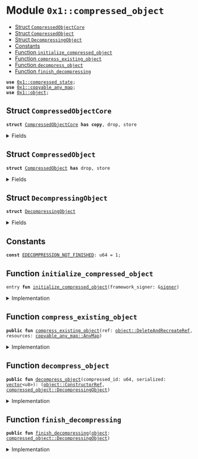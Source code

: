 
<a id="0x1_compressed_object"></a>

# Module `0x1::compressed_object`



-  [Struct `CompressedObjectCore`](#0x1_compressed_object_CompressedObjectCore)
-  [Struct `CompressedObject`](#0x1_compressed_object_CompressedObject)
-  [Struct `DecompressingObject`](#0x1_compressed_object_DecompressingObject)
-  [Constants](#@Constants_0)
-  [Function `initialize_compressed_object`](#0x1_compressed_object_initialize_compressed_object)
-  [Function `compress_existing_object`](#0x1_compressed_object_compress_existing_object)
-  [Function `decompress_object`](#0x1_compressed_object_decompress_object)
-  [Function `finish_decompressing`](#0x1_compressed_object_finish_decompressing)


<pre><code><b>use</b> <a href="compressed_state.md#0x1_compressed_state">0x1::compressed_state</a>;
<b>use</b> <a href="../../aptos-stdlib/doc/copyable_any_map.md#0x1_copyable_any_map">0x1::copyable_any_map</a>;
<b>use</b> <a href="object.md#0x1_object">0x1::object</a>;
</code></pre>



<a id="0x1_compressed_object_CompressedObjectCore"></a>

## Struct `CompressedObjectCore`



<pre><code><b>struct</b> <a href="compressed_object.md#0x1_compressed_object_CompressedObjectCore">CompressedObjectCore</a> <b>has</b> <b>copy</b>, drop, store
</code></pre>



<details>
<summary>Fields</summary>


<dl>
<dt>
<code>owner: <b>address</b></code>
</dt>
<dd>

</dd>
<dt>
<code>allow_ungated_transfer: bool</code>
</dt>
<dd>

</dd>
</dl>


</details>

<a id="0x1_compressed_object_CompressedObject"></a>

## Struct `CompressedObject`



<pre><code><b>struct</b> <a href="compressed_object.md#0x1_compressed_object_CompressedObject">CompressedObject</a> <b>has</b> drop, store
</code></pre>



<details>
<summary>Fields</summary>


<dl>
<dt>
<code><a href="object.md#0x1_object">object</a>: <a href="object.md#0x1_object_CreateAtAddressRef">object::CreateAtAddressRef</a></code>
</dt>
<dd>
 Object address used when object is uncompressed
</dd>
<dt>
<code>resources: <a href="../../aptos-stdlib/doc/copyable_any_map.md#0x1_copyable_any_map_AnyMap">copyable_any_map::AnyMap</a></code>
</dt>
<dd>

</dd>
</dl>


</details>

<a id="0x1_compressed_object_DecompressingObject"></a>

## Struct `DecompressingObject`



<pre><code><b>struct</b> <a href="compressed_object.md#0x1_compressed_object_DecompressingObject">DecompressingObject</a>
</code></pre>



<details>
<summary>Fields</summary>


<dl>
<dt>
<code>resources: <a href="../../aptos-stdlib/doc/copyable_any_map.md#0x1_copyable_any_map_AnyMap">copyable_any_map::AnyMap</a></code>
</dt>
<dd>

</dd>
</dl>


</details>

<a id="@Constants_0"></a>

## Constants


<a id="0x1_compressed_object_EDECOMPRESSION_NOT_FINISHED"></a>



<pre><code><b>const</b> <a href="compressed_object.md#0x1_compressed_object_EDECOMPRESSION_NOT_FINISHED">EDECOMPRESSION_NOT_FINISHED</a>: u64 = 1;
</code></pre>



<a id="0x1_compressed_object_initialize_compressed_object"></a>

## Function `initialize_compressed_object`



<pre><code>entry <b>fun</b> <a href="compressed_object.md#0x1_compressed_object_initialize_compressed_object">initialize_compressed_object</a>(framework_signer: &<a href="../../aptos-stdlib/../move-stdlib/doc/signer.md#0x1_signer">signer</a>)
</code></pre>



<details>
<summary>Implementation</summary>


<pre><code>entry <b>fun</b> <a href="compressed_object.md#0x1_compressed_object_initialize_compressed_object">initialize_compressed_object</a>(framework_signer: &<a href="../../aptos-stdlib/../move-stdlib/doc/signer.md#0x1_signer">signer</a>) {
    <a href="compressed_state.md#0x1_compressed_state_enable_compression_for_custom_core">compressed_state::enable_compression_for_custom_core</a>&lt;<a href="compressed_object.md#0x1_compressed_object_CompressedObjectCore">CompressedObjectCore</a>&gt;(framework_signer);
}
</code></pre>



</details>

<a id="0x1_compressed_object_compress_existing_object"></a>

## Function `compress_existing_object`



<pre><code><b>public</b> <b>fun</b> <a href="compressed_object.md#0x1_compressed_object_compress_existing_object">compress_existing_object</a>(ref: <a href="object.md#0x1_object_DeleteAndRecreateRef">object::DeleteAndRecreateRef</a>, resources: <a href="../../aptos-stdlib/doc/copyable_any_map.md#0x1_copyable_any_map_AnyMap">copyable_any_map::AnyMap</a>)
</code></pre>



<details>
<summary>Implementation</summary>


<pre><code><b>public</b> <b>fun</b> <a href="compressed_object.md#0x1_compressed_object_compress_existing_object">compress_existing_object</a>(ref: DeleteAndRecreateRef, resources: AnyMap) {
    <b>let</b> (<a href="object.md#0x1_object">object</a>, owner, allow_ungated_transfer) = <a href="object.md#0x1_object_delete_and_can_recreate">object::delete_and_can_recreate</a>(ref);

    <b>let</b> compressed_core = <a href="compressed_object.md#0x1_compressed_object_CompressedObjectCore">CompressedObjectCore</a> {
        owner,
        allow_ungated_transfer,
    };

    <b>let</b> <a href="compressed_object.md#0x1_compressed_object">compressed_object</a> = <a href="compressed_object.md#0x1_compressed_object_CompressedObject">CompressedObject</a> {
        <a href="object.md#0x1_object">object</a>,
        resources,
    };

    <a href="compressed_state.md#0x1_compressed_state_compress">compressed_state::compress</a>(compressed_core, <a href="compressed_object.md#0x1_compressed_object">compressed_object</a>);
}
</code></pre>



</details>

<a id="0x1_compressed_object_decompress_object"></a>

## Function `decompress_object`



<pre><code><b>public</b> <b>fun</b> <a href="compressed_object.md#0x1_compressed_object_decompress_object">decompress_object</a>(compressed_id: u64, serialized: <a href="../../aptos-stdlib/../move-stdlib/doc/vector.md#0x1_vector">vector</a>&lt;u8&gt;): (<a href="object.md#0x1_object_ConstructorRef">object::ConstructorRef</a>, <a href="compressed_object.md#0x1_compressed_object_DecompressingObject">compressed_object::DecompressingObject</a>)
</code></pre>



<details>
<summary>Implementation</summary>


<pre><code><b>public</b> <b>fun</b> <a href="compressed_object.md#0x1_compressed_object_decompress_object">decompress_object</a>(compressed_id: u64, serialized: <a href="../../aptos-stdlib/../move-stdlib/doc/vector.md#0x1_vector">vector</a>&lt;u8&gt;): (ConstructorRef, <a href="compressed_object.md#0x1_compressed_object_DecompressingObject">DecompressingObject</a>) {
    <b>let</b> (
        <a href="compressed_object.md#0x1_compressed_object_CompressedObjectCore">CompressedObjectCore</a> {
            owner,
            allow_ungated_transfer: _,
        },
        <a href="compressed_object.md#0x1_compressed_object_CompressedObject">CompressedObject</a> {
            <a href="object.md#0x1_object">object</a>,
            resources,
        }
    ) = <a href="compressed_state.md#0x1_compressed_state_decompress_and_remove">compressed_state::decompress_and_remove</a>&lt;<a href="compressed_object.md#0x1_compressed_object_CompressedObjectCore">CompressedObjectCore</a>, <a href="compressed_object.md#0x1_compressed_object_CompressedObject">CompressedObject</a>&gt;(compressed_id, serialized);

    <b>let</b> constructor_ref = <a href="object.md#0x1_object_create_object_at_address_from_ref">object::create_object_at_address_from_ref</a>(owner, <a href="object.md#0x1_object">object</a>);

    (constructor_ref, <a href="compressed_object.md#0x1_compressed_object_DecompressingObject">DecompressingObject</a> {
        resources: resources,
    })
}
</code></pre>



</details>

<a id="0x1_compressed_object_finish_decompressing"></a>

## Function `finish_decompressing`



<pre><code><b>public</b> <b>fun</b> <a href="compressed_object.md#0x1_compressed_object_finish_decompressing">finish_decompressing</a>(<a href="object.md#0x1_object">object</a>: <a href="compressed_object.md#0x1_compressed_object_DecompressingObject">compressed_object::DecompressingObject</a>)
</code></pre>



<details>
<summary>Implementation</summary>


<pre><code><b>public</b> <b>fun</b> <a href="compressed_object.md#0x1_compressed_object_finish_decompressing">finish_decompressing</a>(<a href="object.md#0x1_object">object</a>: <a href="compressed_object.md#0x1_compressed_object_DecompressingObject">DecompressingObject</a>) {
    <b>assert</b>!(<a href="../../aptos-stdlib/doc/copyable_any_map.md#0x1_copyable_any_map_length">copyable_any_map::length</a>(&<a href="object.md#0x1_object">object</a>.resources) == 0, <a href="compressed_object.md#0x1_compressed_object_EDECOMPRESSION_NOT_FINISHED">EDECOMPRESSION_NOT_FINISHED</a>);
    <b>let</b> <a href="compressed_object.md#0x1_compressed_object_DecompressingObject">DecompressingObject</a> {
        resources: _
    } = <a href="object.md#0x1_object">object</a>;
}
</code></pre>



</details>


[move-book]: https://aptos.dev/move/book/SUMMARY
